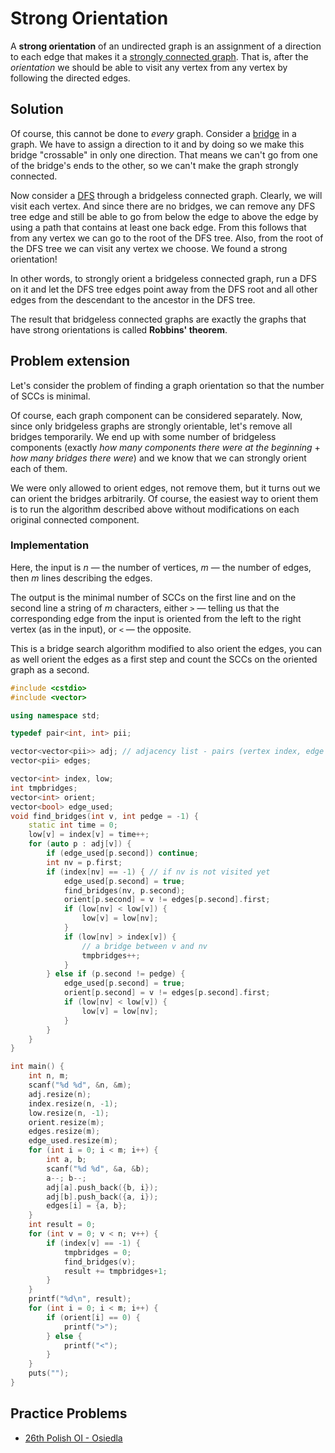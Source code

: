 <!--?title Strong Orientation-->

# Strong Orientation

A **strong orientation** of an undirected graph is an assignment of a direction to each edge that makes it a [strongly connected graph](./graph/strongly-connected-components.html).
That is, after the *orientation* we should be able to visit any vertex from any vertex by following the directed edges.

## Solution

Of course, this cannot be done to *every* graph.
Consider a [bridge](./graph/bridge-searching.html) in a graph.
We have to assign a direction to it and by doing so we make this bridge "crossable" in only one direction. That means we can't go from one of the bridge's ends to the other, so we can't make the graph strongly connected.

Now consider a [DFS](./graph/depth-first-search.html) through a bridgeless connected graph.
Clearly, we will visit each vertex.
And since there are no bridges, we can remove any DFS tree edge and still be able to go
from below the edge to above the edge by using a path that contains at least one back edge.
From this follows that from any vertex we can go to the root of the DFS tree.
Also, from the root of the DFS tree we can visit any vertex we choose.
We found a strong orientation!

In other words, to strongly orient a bridgeless connected graph,
run a DFS on it and let the DFS tree edges point away from the DFS root and
all other edges from the descendant to the ancestor in the DFS tree.

The result that bridgeless connected graphs are exactly the graphs that have strong orientations is called **Robbins' theorem**.

## Problem extension

Let's consider the problem of finding a graph orientation so that the number of SCCs is minimal.

Of course, each graph component can be considered separately.
Now, since only bridgeless graphs are strongly orientable, let's remove all bridges temporarily.
We end up with some number of bridgeless components
(exactly *how many components there were at the beginning* + *how many bridges there were*)
 and we know that we can strongly orient each of them.

We were only allowed to orient edges, not remove them, but it turns out we can orient the bridges arbitrarily.
Of course, the easiest way to orient them is to run the algorithm described above without modifications on each original connected component.

### Implementation

Here, the input is *n* — the number of vertices, *m* — the number of edges, then *m* lines describing the edges.

The output is the minimal number of SCCs on the first line and on the second line
a string of *m* characters,
either `>` — telling us that the corresponding edge from the input
is oriented from the left to the right vertex (as in the input),
or `<` — the opposite.

This is a bridge search algorithm modified to also orient the edges,
you can as well orient the edges as a first step and count the SCCs on the oriented graph as a second.

```cpp
#include <cstdio>
#include <vector>

using namespace std;

typedef pair<int, int> pii;

vector<vector<pii>> adj; // adjacency list - pairs (vertex index, edge index)
vector<pii> edges;

vector<int> index, low;
int tmpbridges;
vector<int> orient;
vector<bool> edge_used;
void find_bridges(int v, int pedge = -1) {
	static int time = 0;
	low[v] = index[v] = time++;
	for (auto p : adj[v]) {
		if (edge_used[p.second]) continue;
		int nv = p.first;
		if (index[nv] == -1) { // if nv is not visited yet
			edge_used[p.second] = true;
			find_bridges(nv, p.second);
			orient[p.second] = v != edges[p.second].first;
			if (low[nv] < low[v]) {
				low[v] = low[nv];
			}
			if (low[nv] > index[v]) {
				// a bridge between v and nv
				tmpbridges++;
			}
		} else if (p.second != pedge) {
			edge_used[p.second] = true;
			orient[p.second] = v != edges[p.second].first;
			if (low[nv] < low[v]) {
				low[v] = low[nv];
			}
		}
	}
}

int main() {
	int n, m;
	scanf("%d %d", &n, &m);
	adj.resize(n);
	index.resize(n, -1);
	low.resize(n, -1);
	orient.resize(m);
	edges.resize(m);
	edge_used.resize(m);
	for (int i = 0; i < m; i++) {
		int a, b;
		scanf("%d %d", &a, &b);
		a--; b--;
		adj[a].push_back({b, i});
		adj[b].push_back({a, i});
		edges[i] = {a, b};
	}
	int result = 0;
	for (int v = 0; v < n; v++) {
		if (index[v] == -1) {
			tmpbridges = 0;
			find_bridges(v);
			result += tmpbridges+1;
		}
	}
	printf("%d\n", result);
	for (int i = 0; i < m; i++) {
		if (orient[i] == 0) {
			printf(">");
		} else {
			printf("<");
		}
	}
	puts("");
}
```

## Practice Problems

* [26th Polish OI - Osiedla](https://szkopul.edu.pl/problemset/problem/nldsb4EW1YuZykBlf4lcZL1Y/site/)
